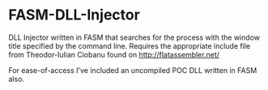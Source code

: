 FASM-DLL-Injector
=================

DLL Injector written in FASM that searches for the process with the window title specified by the command line. Requires the appropriate include file from Theodor-Iulian Ciobanu found on http://flatassembler.net/ 

For ease-of-access I've included an uncompiled POC DLL written in FASM also.
